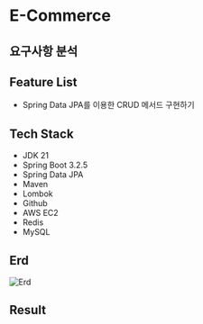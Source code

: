 # E-Commerce

## 요구사항 분석 


## Feature List   

- Spring Data JPA를 이용한 CRUD 메서드 구현하기      

## Tech Stack   

- JDK 21
- Spring Boot 3.2.5
- Spring Data JPA
- Maven
- Lombok
- Github
- AWS EC2
- Redis
- MySQL


## Erd
![Erd](https://github.com/user-attachments/assets/8f952ce6-4261-45ee-8a5c-d8c069b263d8)


## Result   

